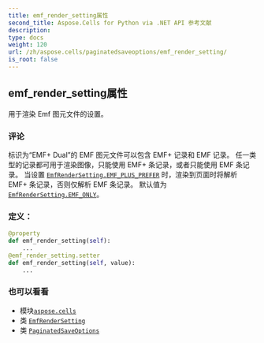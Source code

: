 ```yaml
---
title: emf_render_setting属性
second_title: Aspose.Cells for Python via .NET API 参考文献
description:
type: docs
weight: 120
url: /zh/aspose.cells/paginatedsaveoptions/emf_render_setting/
is_root: false
---
```

## emf_render_setting属性

用于渲染 Emf 图元文件的设置。

### 评论

标识为“EMF+ Dual”的 EMF 图元文件可以包含 EMF+ 记录和 EMF 记录。
任一类型的记录都可用于渲染图像，只能使用 EMF+ 条记录，或者只能使用 EMF 条记录。
当设置 [`EmfRenderSetting.EMF_PLUS_PREFER`](/cells/python-net/zh/aspose.cells/emfrendersetting#EMF_PLUS_PREFER) 时，渲染到页面时将解析 EMF+ 条记录，否则仅解析 EMF 条记录。
默认值为 [`EmfRenderSetting.EMF_ONLY`](/cells/python-net/zh/aspose.cells/emfrendersetting#EMF_ONLY)。
### 定义：
```python
@property
def emf_render_setting(self):
    ...
@emf_render_setting.setter
def emf_render_setting(self, value):
    ...
```

### 也可以看看
* 模块[`aspose.cells`](../../)
* 类 [`EmfRenderSetting`](/cells/python-net/zh/aspose.cells/emfrendersetting)
* 类 [`PaginatedSaveOptions`](/cells/python-net/zh/aspose.cells/paginatedsaveoptions)
